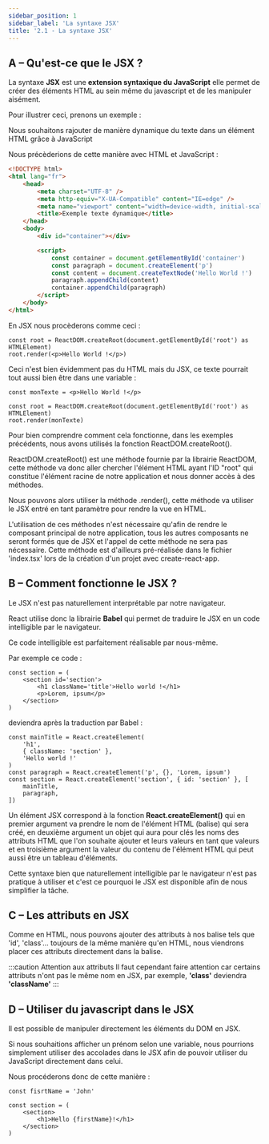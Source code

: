 ```yaml
---
sidebar_position: 1
sidebar_label: 'La syntaxe JSX'
title: '2.1 - La syntaxe JSX'
---
```


## A – Qu'est-ce que le JSX ?

La syntaxe **JSX** est une **extension syntaxique du JavaScript** elle permet de créer des éléments HTML au sein même du javascript et de les manipuler aisément.

Pour illustrer ceci, prenons un exemple :

Nous souhaitons rajouter de manière dynamique du texte dans un élément HTML grâce à JavaScript

Nous précèderions de cette manière avec HTML et JavaScript :

```html
<!DOCTYPE html>
<html lang="fr">
	<head>
		<meta charset="UTF-8" />
		<meta http-equiv="X-UA-Compatible" content="IE=edge" />
		<meta name="viewport" content="width=device-width, initial-scale=1.0" />
		<title>Exemple texte dynamique</title>
	</head>
	<body>
		<div id="container"></div>

		<script>
			const container = document.getElementById('container')
			const paragraph = document.createElement('p')
			const content = document.createTextNode('Hello World !')
			paragraph.appendChild(content)
			container.appendChild(paragraph)
		</script>
	</body>
</html>
```

En JSX nous procèderons comme ceci :

```tsx title=index.tsx
const root = ReactDOM.createRoot(document.getElementById('root') as HTMLElement)
root.render(<p>Hello World !</p>)
```

Ceci n'est bien évidemment pas du HTML mais du JSX, ce texte pourrait tout aussi bien être dans une variable :

```tsx title=index.tsx
const monTexte = <p>Hello World !</p>

const root = ReactDOM.createRoot(document.getElementById('root') as HTMLElement)
root.render(monTexte)
```

Pour bien comprendre comment cela fonctionne, dans les exemples précédents, nous avons utilisés la fonction ReactDOM.createRoot().

ReactDOM.createRoot() est une méthode fournie par la librairie ReactDOM, cette méthode va donc aller chercher l'élément HTML ayant l'ID "root" qui constitue l'élément racine de notre application et nous donner accès à des méthodes.

Nous pouvons alors utiliser la méthode .render(), cette méthode va utiliser le JSX entré en tant paramètre pour rendre la vue en HTML.

L'utilisation de ces méthodes n'est nécessaire qu'afin de rendre le composant principal de notre application, tous les autres composants ne seront formés que de JSX et l'appel de cette méthode ne sera pas nécessaire. Cette méthode est d'ailleurs pré-réalisée dans le fichier 'index.tsx' lors de la création d'un projet avec create-react-app.

## B – Comment fonctionne le JSX ?

Le JSX n'est pas naturellement interprétable par notre navigateur.

React utilise donc la librairie **Babel** qui permet de traduire le JSX en un code intelligible par le navigateur.

Ce code intelligible est parfaitement réalisable par nous-même.

Par exemple ce code :

```tsx
const section = (
	<section id='section'>
		<h1 className='title'>Hello world !</h1>
		<p>Lorem, ipsum</p>
	</section>
)
```

deviendra après la traduction par Babel :

```tsx
const mainTitle = React.createElement(
	'h1',
	{ className: 'section' },
	'Hello world !'
)
const paragraph = React.createElement('p', {}, 'Lorem, ipsum')
const section = React.createElement('section', { id: 'section' }, [
	mainTitle,
	paragraph,
])
```

Un élément JSX correspond à la fonction **React.createElement()** qui en premier argument va prendre le nom de l'élément HTML (balise) qui sera créé, en deuxième argument un objet qui aura pour clés les noms des attributs HTML que l'on souhaite ajouter et leurs valeurs en tant que valeurs et en troisième argument la valeur du contenu de l'élément HTML qui peut aussi être un tableau d'éléments.

Cette syntaxe bien que naturellement intelligible par le navigateur n'est pas pratique à utiliser et c'est ce pourquoi le JSX est disponible afin de nous simplifier la tâche.

## C – Les attributs en JSX

Comme en HTML, nous pouvons ajouter des attributs à nos balise tels que 'id', 'class'... toujours de la même manière qu'en HTML, nous viendrons placer ces attributs directement dans la balise.

:::caution Attention aux attributs
Il faut cependant faire attention car certains attributs n'ont pas le même nom en JSX, par exemple, **'class'** deviendra **'className'**
:::

## D – Utiliser du javascript dans le JSX

Il est possible de manipuler directement les éléments du DOM en JSX.

Si nous souhaitions afficher un prénom selon une variable, nous pourrions simplement utiliser des accolades dans le JSX afin de pouvoir utiliser du JavaScript directement dans celui.

Nous procéderons donc de cette manière :

```tsx
const fisrtName = 'John'

const section = (
	<section>
		<h1>Hello {firstName}!</h1>
	</section>
)
```
